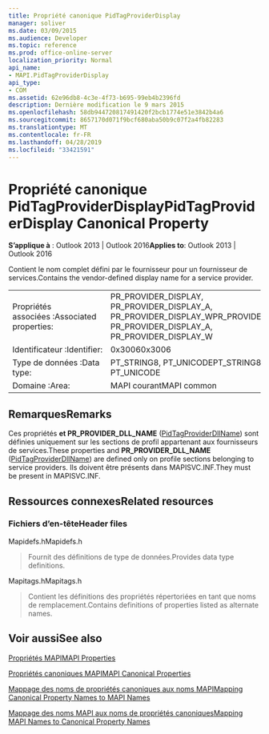 ```yaml
---
title: Propriété canonique PidTagProviderDisplay
manager: soliver
ms.date: 03/09/2015
ms.audience: Developer
ms.topic: reference
ms.prod: office-online-server
localization_priority: Normal
api_name:
- MAPI.PidTagProviderDisplay
api_type:
- COM
ms.assetid: 62e96db8-4c3e-4f73-b695-99eb4b2396fd
description: Dernière modification le 9 mars 2015
ms.openlocfilehash: 58db944720817491420f2bcb1774e51e3842b4a6
ms.sourcegitcommit: 8657170d071f9bcf680aba50b9c07f2a4fb82283
ms.translationtype: MT
ms.contentlocale: fr-FR
ms.lasthandoff: 04/28/2019
ms.locfileid: "33421591"
---
```

# <a name="pidtagproviderdisplay-canonical-property"></a><span data-ttu-id="91f09-103">Propriété canonique PidTagProviderDisplay</span><span class="sxs-lookup"><span data-stu-id="91f09-103">PidTagProviderDisplay Canonical Property</span></span>

  
  
<span data-ttu-id="91f09-104">**S’applique à** : Outlook 2013 | Outlook 2016</span><span class="sxs-lookup"><span data-stu-id="91f09-104">**Applies to**: Outlook 2013 | Outlook 2016</span></span> 
  
<span data-ttu-id="91f09-105">Contient le nom complet défini par le fournisseur pour un fournisseur de services.</span><span class="sxs-lookup"><span data-stu-id="91f09-105">Contains the vendor-defined display name for a service provider.</span></span>
  
|||
|:-----|:-----|
|<span data-ttu-id="91f09-106">Propriétés associées :</span><span class="sxs-lookup"><span data-stu-id="91f09-106">Associated properties:</span></span>  <br/> |<span data-ttu-id="91f09-107">PR_PROVIDER_DISPLAY, PR_PROVIDER_DISPLAY_A, PR_PROVIDER_DISPLAY_W</span><span class="sxs-lookup"><span data-stu-id="91f09-107">PR_PROVIDER_DISPLAY, PR_PROVIDER_DISPLAY_A, PR_PROVIDER_DISPLAY_W</span></span>  <br/> |
|<span data-ttu-id="91f09-108">Identificateur :</span><span class="sxs-lookup"><span data-stu-id="91f09-108">Identifier:</span></span>  <br/> |<span data-ttu-id="91f09-109">0x3006</span><span class="sxs-lookup"><span data-stu-id="91f09-109">0x3006</span></span>  <br/> |
|<span data-ttu-id="91f09-110">Type de données :</span><span class="sxs-lookup"><span data-stu-id="91f09-110">Data type:</span></span>  <br/> |<span data-ttu-id="91f09-111">PT_STRING8, PT_UNICODE</span><span class="sxs-lookup"><span data-stu-id="91f09-111">PT_STRING8, PT_UNICODE</span></span>  <br/> |
|<span data-ttu-id="91f09-112">Domaine :</span><span class="sxs-lookup"><span data-stu-id="91f09-112">Area:</span></span>  <br/> |<span data-ttu-id="91f09-113">MAPI courant</span><span class="sxs-lookup"><span data-stu-id="91f09-113">MAPI common</span></span>  <br/> |
   
## <a name="remarks"></a><span data-ttu-id="91f09-114">Remarques</span><span class="sxs-lookup"><span data-stu-id="91f09-114">Remarks</span></span>

<span data-ttu-id="91f09-115">Ces propriétés **et PR_PROVIDER_DLL_NAME** ([PidTagProviderDllName](pidtagproviderdllname-canonical-property.md)) sont définies uniquement sur les sections de profil appartenant aux fournisseurs de services.</span><span class="sxs-lookup"><span data-stu-id="91f09-115">These properties and **PR_PROVIDER_DLL_NAME** ([PidTagProviderDllName](pidtagproviderdllname-canonical-property.md)) are defined only on profile sections belonging to service providers.</span></span> <span data-ttu-id="91f09-116">Ils doivent être présents dans MAPISVC.INF.</span><span class="sxs-lookup"><span data-stu-id="91f09-116">They must be present in MAPISVC.INF.</span></span>
  
## <a name="related-resources"></a><span data-ttu-id="91f09-117">Ressources connexes</span><span class="sxs-lookup"><span data-stu-id="91f09-117">Related resources</span></span>

### <a name="header-files"></a><span data-ttu-id="91f09-118">Fichiers d’en-tête</span><span class="sxs-lookup"><span data-stu-id="91f09-118">Header files</span></span>

<span data-ttu-id="91f09-119">Mapidefs.h</span><span class="sxs-lookup"><span data-stu-id="91f09-119">Mapidefs.h</span></span>
  
> <span data-ttu-id="91f09-120">Fournit des définitions de type de données.</span><span class="sxs-lookup"><span data-stu-id="91f09-120">Provides data type definitions.</span></span>
    
<span data-ttu-id="91f09-121">Mapitags.h</span><span class="sxs-lookup"><span data-stu-id="91f09-121">Mapitags.h</span></span>
  
> <span data-ttu-id="91f09-122">Contient les définitions des propriétés répertoriées en tant que noms de remplacement.</span><span class="sxs-lookup"><span data-stu-id="91f09-122">Contains definitions of properties listed as alternate names.</span></span>
    
## <a name="see-also"></a><span data-ttu-id="91f09-123">Voir aussi</span><span class="sxs-lookup"><span data-stu-id="91f09-123">See also</span></span>



[<span data-ttu-id="91f09-124">Propriétés MAPI</span><span class="sxs-lookup"><span data-stu-id="91f09-124">MAPI Properties</span></span>](mapi-properties.md)
  
[<span data-ttu-id="91f09-125">Propriétés canoniques MAPI</span><span class="sxs-lookup"><span data-stu-id="91f09-125">MAPI Canonical Properties</span></span>](mapi-canonical-properties.md)
  
[<span data-ttu-id="91f09-126">Mappage des noms de propriétés canoniques aux noms MAPI</span><span class="sxs-lookup"><span data-stu-id="91f09-126">Mapping Canonical Property Names to MAPI Names</span></span>](mapping-canonical-property-names-to-mapi-names.md)
  
[<span data-ttu-id="91f09-127">Mappage des noms MAPI aux noms de propriétés canoniques</span><span class="sxs-lookup"><span data-stu-id="91f09-127">Mapping MAPI Names to Canonical Property Names</span></span>](mapping-mapi-names-to-canonical-property-names.md)

